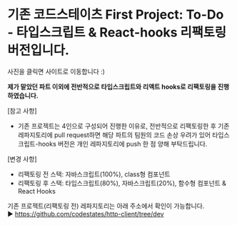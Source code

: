 

# 기존 코드스테이츠 First Project: To-Do - 타입스크립트 & React-hooks 리팩토링 버전입니다.

<a href="https://get-todo.com" target="_blank">
<imh src="https://www.google.com/url?sa=i&url=https%3A%2F%2Fvelog.io%2F%40velopert%2Fusing-hooks-with-typescript&psig=AOvVaw07m93GYJW8RfaEz6hejc1j&ust=1612230549349000&source=images&cd=vfe&ved=0CAIQjRxqFwoTCMiQ1YXJx-4CFQAAAAAdAAAAABAJ">
</a>

사진을 클릭면 사이트로 이동합니다 :)

<b>제가 맡았던 파트 이외에 전반적으로 타입스크립트와 리액트 hooks로 리팩토링을 진행하였습니다.</b>


[참고 사항]
- 기존 프로젝트는 4인으로 구성되어 진행한 이유로, 전반적으로 리팩토링한 후 기존 레파지토리에 pull request하면
해당 파트의 팀원의 코드 손상 우려가 있어 타입스크립트-hooks 버전은 개인 레파지토리에 push 한 점 양해 부탁드립니다.


[변경 사항]
- 리팩토링 전 스택: 자바스크립트(100%), class형 컴포넌트
- 리팩토링 후 스택: 타입스크립트(80%), 자바스크립트(20%), 함수형 컴포넌트 & React Hooks


기존 프로젝트(리팩토링 전) 레파지토리는 아래 주소에서 확인이 가능합니다. <br />
► https://github.com/codestates/http-client/tree/dev
